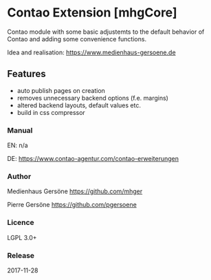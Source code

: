# Contao Extension [mhgCore]

Contao module with some basic adjustemts to the default behavior of Contao and adding some convenience functions.

Idea and realisation: <https://www.medienhaus-gersoene.de>


## Features
- auto publish pages on creation
- removes unnecessary backend options (f.e. margins)
- altered backend layouts, default values etc.
- build in css compressor


### Manual
EN: n/a

DE: <https://www.contao-agentur.com/contao-erweiterungen>


### Author
Medienhaus Gersöne <https://github.com/mhger>

Pierre Gersöne <https://github.com/pgersoene> 


### Licence
LGPL 3.0+


### Release
2017-11-28